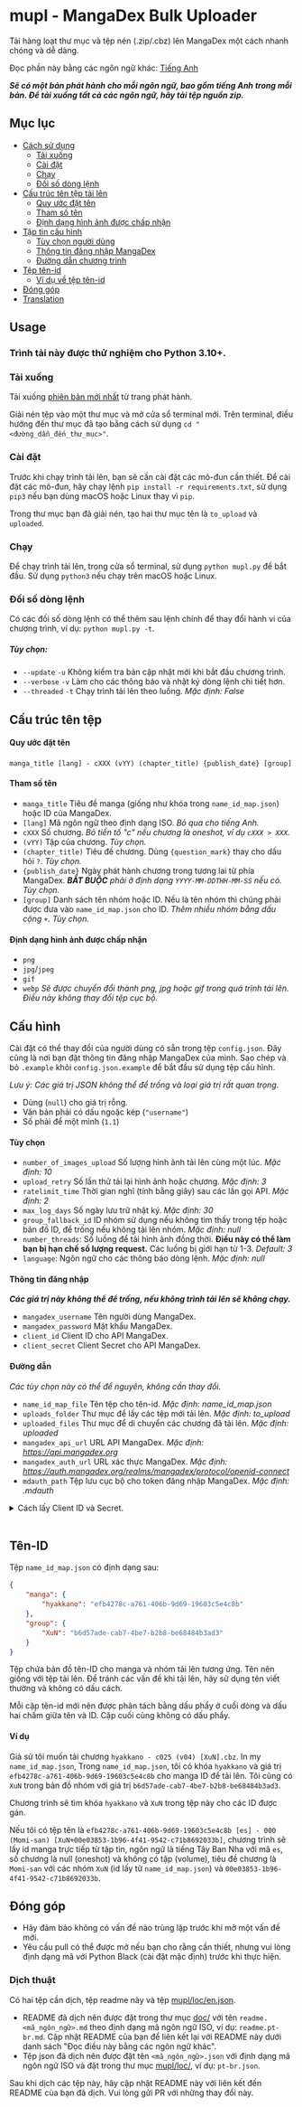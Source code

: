 # mupl - MangaDex Bulk Uploader
Tải hàng loạt thư mục và tệp nén (.zip/.cbz) lên MangaDex một cách nhanh chóng và dễ dàng.

Đọc phần này bằng các ngôn ngữ khác: [Tiếng Anh](/readme.md)

***Sẽ có một bản phát hành cho mỗi ngôn ngữ, bao gồm tiếng Anh trong mỗi bản. Để tải xuống tất cả các ngôn ngữ, hãy tải tệp nguồn zip.***

## Mục lục
- [Cách sử dụng](#cach-dung)
  - [Tải xuống](#tai-xuong)
  - [Cài đặt](#cai-dat)
  - [Chạy](#chay)
  - [Đối số dòng lệnh](#doi-so)
- [Cấu trúc tên tệp tải lên](#cau-truc)
  - [Quy ước đặt tên](#quy-uoc)
  - [Tham số tên](#tham-so)
  - [Định dạng hình ảnh được chấp nhận](#dinh-dang)
- [Tập tin cấu hình](#cau-hinh)
  - [Tùy chọn người dùng
](#tuy-chon-nguoi-dung)
  - [Thông tin đăng nhập MangaDex](#thong-tin)
  - [Đường dẫn chương trình](#duong-dan)
- [Tệp tên-id](#tep-ten-id)
  - [Ví dụ về tệp tên-id](#vi-du)
- [Đóng góp](#dong-gop)
- [Translation](#dich-thuat)


## Usage
### Trình tải này được thử nghiệm cho Python 3.10+.


### Tải xuống
Tải xuống [phiên bản mới nhất](https://github.com/ArdaxHz/mupl/releases/latest) từ trang phát hành.

Giải nén tệp vào một thư mục và mở cửa sổ terminal mới. Trên terminal, điều hướng đến thư mục đã tạo bằng cách sử dụng `cd "<đường_dẫn_đến_thư_mục>"`.

### Cài đặt

Trước khi chạy trình tải lên, bạn sẽ cần cài đặt các mô-đun cần thiết. Để cài đặt các mô-đun, hãy chạy lệnh `pip install -r requirements.txt`, sử dụng `pip3` nếu bạn dùng macOS hoặc Linux thay vì `pip`.

Trong thư mục bạn đã giải nén, tạo hai thư mục tên là `to_upload` và `uploaded`.

### Chạy

Để chạy trình tải lên, trong cửa sổ terminal, sử dụng `python mupl.py` để bắt đầu. Sử dụng `python3` nếu chạy trên macOS hoặc Linux.

### Đối số dòng lệnh
Có các đối số dòng lệnh có thể thêm sau lệnh chính để thay đổi hành vi của chương trình, ví dụ: `python mupl.py -t`.

##### Tùy chọn:
- `--update` `-u` Không kiểm tra bản cập nhật mới khi bắt đầu chương trình.
- `--verbose` `-v` Làm cho các thông báo và nhật ký dòng lệnh chi tiết hơn.
- `--threaded` `-t` Chạy trình tải lên theo luồng. *Mặc định: False*

## Cấu trúc tên tệp
#### Quy ước đặt tên
`manga_title [lang] - cXXX (vYY) (chapter_title) {publish_date} [group]`

#### Tham số tên
- `manga_title` Tiêu đề manga (giống như khóa trong `name_id_map.json`) hoặc ID của MangaDex.
- `[lang]` Mã ngôn ngữ theo định dạng ISO. *Bỏ qua cho tiếng Anh.*
- `cXXX` Số chương. *Bỏ tiền tố "c" nếu chương là oneshot, ví dụ `cXXX > XXX`.*
- `(vYY)` Tập của chương. *Tùy chọn.*
- `(chapter_title)` Tiêu đề chương. Dùng `{question_mark}` thay cho dấu hỏi `?`. *Tùy chọn.*
- `{publish_date}` Ngày phát hành chương trong tương lai từ phía MangaDex. ***BẮT BUỘC** phải ở định dạng `YYYY-MM-DDTHH-MM-SS` nếu có.* *Tùy chọn.*
- `[group]` Danh sách tên nhóm hoặc ID. Nếu là tên nhóm thì chúng phải được đưa vào `name_id_map.json` cho ID. *Thêm nhiều nhóm bằng dấu cộng `+`.* *Tùy chọn.*

#### Định dạng hình ảnh được chấp nhận
- `png`
- `jpg`/`jpeg`
- `gif`
- `webp` *Sẽ được chuyển đổi thành png, jpg hoặc gif trong quá trình tải lên. Điều này không thay đổi tệp cục bộ.*

## Cấu hình
Cài đặt có thể thay đổi của người dùng có sẵn trong tệp `config.json`. Đây cũng là nơi bạn đặt thông tin đăng nhập MangaDex của mình.
Sao chép và bỏ `.example` khỏi `config.json.example` để bắt đầu sử dụng tệp cấu hình.

*Lưu ý: Các giá trị JSON không thể để trống và loại giá trị rất quan trọng.*
- Dùng (`null`) cho giá trị rỗng.
- Văn bản phải có dấu ngoặc kép (`"username"`)
- Số phải để một mình (`1.1`)


#### Tùy chọn
- `number_of_images_upload` Số lượng hình ảnh tải lên cùng một lúc. *Mặc định: 10*
- `upload_retry` Số lần thử tải lại hình ảnh hoặc chương. *Mặc định: 3*
- `ratelimit_time` Thời gian nghỉ (tính bằng giây) sau các lần gọi API. *Mặc định: 2*
- `max_log_days` Số ngày lưu trữ nhật ký. *Mặc định: 30*
- `group_fallback_id` ID nhóm sử dụng nếu không tìm thấy trong tệp hoặc bản đồ ID, để trống nếu không tải lên nhóm.  *Mặc định: null*
- `number_threads`: Số luồng để tải hình ảnh đồng thời. **Điều này có thể làm bạn bị hạn chế số lượng request.** Các luồng bị giới hạn từ 1-3. *Default: 3*
- `language`: Ngôn ngữ cho các thông báo dòng lệnh. *Mặc định: null*

#### Thông tin đăng nhập
***Các giá trị này không thể để trống, nếu không trình tải lên sẽ không chạy.***
- `mangadex_username` Tên người dùng MangaDex.
- `mangadex_password` Mật khẩu MangaDex.
- `client_id` Client ID cho API MangaDex.
- `client_secret` Client Secret cho API MangaDex.

#### Đường dẫn
*Các tùy chọn này có thể để nguyên, không cần thay đổi.*
- `name_id_map_file` Tên tệp cho tên-id. *Mặc định: name_id_map.json*
- `uploads_folder` Thư mục để lấy các tệp mới tải lên. *Mặc định: to_upload*
- `uploaded_files` Thư mục để di chuyển các chương đã tải lên. *Mặc định: uploaded*
- `mangadex_api_url` URL API MangaDex. *Mặc định: https://api.mangadex.org*
- `mangadex_auth_url` URL xác thực MangaDex. *Mặc định: https://auth.mangadex.org/realms/mangadex/protocol/openid-connect*
- `mdauth_path` Tệp lưu cục bộ cho token đăng nhập MangaDex. *Mặc định: .mdauth*

<details>
  <summary>Cách lấy Client ID và Secret.</summary>

  ![a screenshot of the mangadex-mass-uploader](https://github.com/Xnot/mangadex-mass-uploader/blob/main/assets/usage_1.png?raw=true)
  ![a screenshot of the mangadex-mass-uploader](https://github.com/Xnot/mangadex-mass-uploader/blob/main/assets/usage_2.png?raw=true)
</details>
<br />


## Tên-ID
Tệp `name_id_map.json` có định dạng sau:
```json
{
    "manga": {
        "hyakkano": "efb4278c-a761-406b-9d69-19603c5e4c8b"
    },
    "group": {
        "XuN": "b6d57ade-cab7-4be7-b2b8-be68484b3ad3"
    }
}
```
Tệp chứa bản đồ tên-ID cho manga và nhóm tải lên tương ứng. Tên nên giống với tệp tải lên. Để tránh các vấn đề khi tải lên, hãy sử dụng tên viết thường và không có dấu cách.

Mỗi cặp tên-id mới nên được phân tách bằng dấu phẩy ở cuối dòng và dấu hai chấm giữa tên và ID. Cặp cuối cùng không có dấu phẩy.

#### Ví dụ

Giả sử tôi muốn tải chương `hyakkano - c025 (v04) [XuN].cbz`. In my `name_id_map.json`, Trong `name_id_map.json`, tôi có khóa `hyakkano` và giá trị `efb4278c-a761-406b-9d69-19603c5e4c8b` cho manga ID để tải lên. Tôi cũng có `XuN` trong bản đồ nhóm với giá trị `b6d57ade-cab7-4be7-b2b8-be68484b3ad3`.

Chương trình sẽ tìm khóa `hyakkano` và `XuN` trong tệp này cho các ID được gán.

Nếu tôi có tệp tên là `efb4278c-a761-406b-9d69-19603c5e4c8b [es] - 000 (Momi-san) [XuN+00e03853-1b96-4f41-9542-c71b8692033b]`, chương trình sẽ lấy id manga trực tiếp từ tập tin, ngôn ngữ là tiếng Tây Ban Nha với mã `es`, số chương là null (oneshot) và không có tập (volume), tiêu đề chương là `Momi-san` với các nhóm `XuN` (id lấy từ `name_id_map.json`) và `00e03853-1b96-4f41-9542-c71b8692033b`.


## Đóng góp
- Hãy đảm bảo không có vấn đề nào trùng lặp trước khi mở một vấn đề mới.
- Yêu cầu pull có thể được mở nếu bạn cho rằng cần thiết, nhưng vui lòng định dạng mã với Python Black (cài đặt mặc định) trước khi thực hiện.

### Dịch thuật
Có hai tệp cần dịch, tệp readme này và tệp [mupl/loc/en.json](mupl/loc/en.json).

- README đã dịch nên được đặt trong thư mục [doc/](doc/) với tên `readme.<mã_ngôn_ngữ>.md` theo định dạng mã ngôn ngữ ISO, ví dụ: `readme.pt-br.md`. Cập nhật README của bạn để liên kết lại với README này dưới danh sách "Đọc điều này bằng các ngôn ngữ khác".
- Tệp json đã dịch nên được đặt tên `<mã_ngôn_ngữ>.json` với định dạng mã ngôn ngữ ISO và đặt trong thư mục [mupl/loc/](mupl/loc/), ví dụ: `pt-br.json`. 

Sau khi dịch các tệp này, hãy cập nhật README này với liên kết đến README của bạn đã dịch. Vui lòng gửi PR với những thay đổi này.